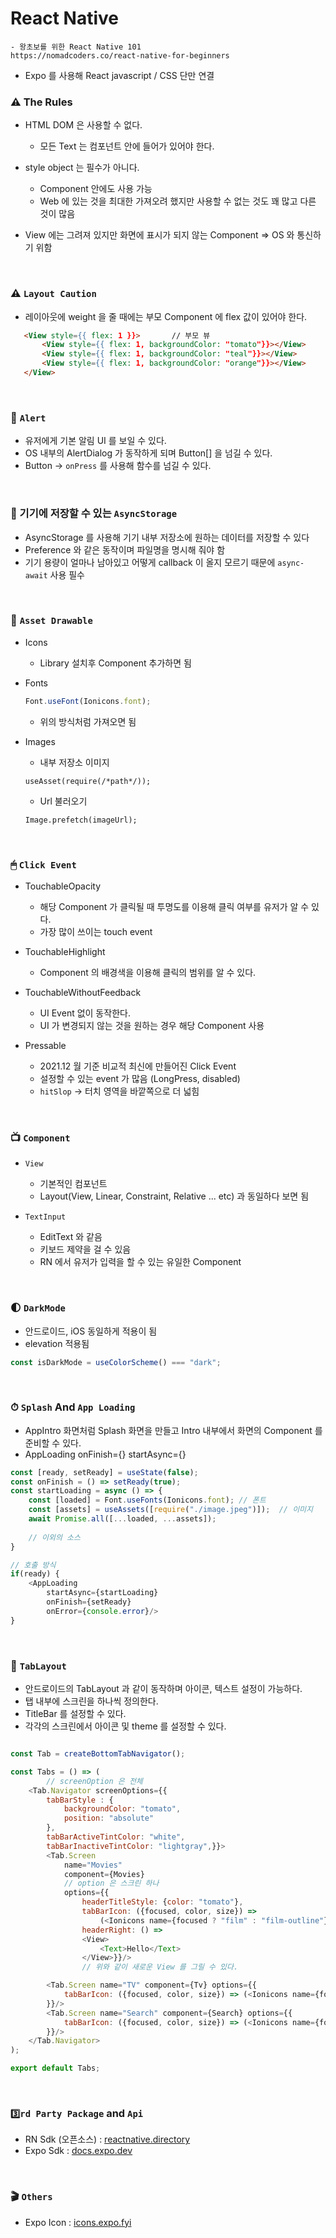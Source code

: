 # React Native

    - 왕초보를 위한 React Native 101
    https://nomadcoders.co/react-native-for-beginners

* Expo 를 사용해 React javascript / CSS 단만 연결


### ⚠️ The Rules
* HTML DOM 은 사용할 수 없다.
    - 모든 Text 는 <Text></Text> 컴포넌트 안에 들어가 있어야 한다.
    
* style object 는 필수가 아니다.
    - Component 안에도 사용 가능
    - Web 에 있는 것을 최대한 가져오려 했지만 사용할 수 없는 것도 꽤 많고 다른 것이 많음
  
* View 에는 그려져 있지만 화면에 표시가 되지 않는 Component => OS 와 통신하기 위함

<br />

### ⚠️ `Layout Caution`
* 레이아웃에 weight 을 줄 때에는 부모 Component 에 flex 값이 있어야 한다.

```html
   <View style={{ flex: 1 }}>       // 부모 뷰
       <View style={{ flex: 1, backgroundColor: "tomato"}}></View>
       <View style={{ flex: 1, backgroundColor: "teal"}}></View>
       <View style={{ flex: 1, backgroundColor: "orange"}}></View>
   </View>
```

<br />


### 🚨 `Alert`
* 유저에게 기본 알림 UI 를 보일 수 있다.
* OS 내부의 AlertDialog 가 동작하게 되며 Button[] 을 넘길 수 있다.
* Button -> `onPress` 를 사용해 함수를 넘길 수 있다.

<br />



### 💾 기기에 저장할 수 있는 `AsyncStorage`
* AsyncStorage 를 사용해 기기 내부 저장소에 원하는 데이터를 저장할 수 있다
* Preference 와 같은 동작이며 파일명을 명시해 줘야 함
* 기기 용량이 얼마나 남아있고 어떻게 callback 이 올지 모르기 때문에 `async-await` 사용 필수

<br />


### 🌠 `Asset Drawable`
* Icons
	- Library 설치후 Component 추가하면 됨
* Fonts
	```javascript
	Font.useFont(Ionicons.font);
	```
	- 위의 방식처럼 가져오면 됨

* Images
	- 내부 저장소 이미지
	```
	useAsset(require(/*path*/));
	```

	- Url 불러오기  	
	```
	Image.prefetch(imageUrl);
	```
	
<br />


### 🖱 `Click Event`
* TouchableOpacity
  * 해당 Component 가 클릭될 때 투명도를 이용해 클릭 여부를 유저가 알 수 있다.
  * 가장 많이 쓰이는 touch event
    

* TouchableHighlight
  * Component 의 배경색을 이용해 클릭의 범위를 알 수 있다.
  

* TouchableWithoutFeedback
  * UI Event 없이 동작한다.
  * UI 가 변경되지 않는 것을 원하는 경우 해당 Component 사용
  

* Pressable
  * 2021.12 월 기준 비교적 최신에 만들어진 Click Event
  * 설정할 수 있는 event 가 많음 (LongPress, disabled)
  * `hitSlop` -> 터치 영역을 바깥쪽으로 더 넓힘 

<br />  


### 📺 `Component`

  * `View`
      * 기본적인 컴포넌트
      * Layout(View, Linear, Constraint, Relative ... etc) 과 동일하다 보면 됨

  * `TextInput`
      * EditText 와 같음
      * 키보드 제약을 걸 수 있음
      * RN 에서 유저가 입력을 할 수 있는 유일한 Component
  

<br />

### 🌓 `DarkMode`
* 안드로이드, iOS 동일하게 적용이 됨
* elevation 적용됨

```javascript
const isDarkMode = useColorScheme() === "dark";

```

<br />


### ⏱ `Splash` And `App Loading`
* AppIntro 화면처럼 Splash 화면을 만들고 Intro 내부에서 화면의 Component 를 준비할 수 있다.
* AppLoading onFinish={} startAsync={}

```javascript
const [ready, setReady] = useState(false);
const onFinish = () => setReady(true);
const startLoading = async () => {
    const [loaded] = Font.useFonts(Ionicons.font); // 폰트
    const [assets] = useAssets([require("./image.jpeg")]);  // 이미지
    await Promise.all([...loaded, ...assets]);
	
	// 이외의 소스
}

// 호출 방식
if(ready) {
	<AppLoading
    	startAsync={startLoading}
    	onFinish={setReady}
        onError={console.error}/>
}
```

<br />

### 🧭 `TabLayout`
* 안드로이드의 TabLayout 과 같이 동작하며 아이콘, 텍스트 설정이 가능하다.
* 탭 내부에 스크린을 하나씩 정의한다.
* TitleBar 를 설정할 수 있다.
* 각각의 스크린에서 아이콘 및 theme 를 설정할 수 있다.

```javascript

const Tab = createBottomTabNavigator();

const Tabs = () => (
		// screenOption 은 전체 
    <Tab.Navigator screenOptions={{	
        tabBarStyle : { 
			backgroundColor: "tomato", 
			position: "absolute"
		},
        tabBarActiveTintColor: "white",
        tabBarInactiveTintColor: "lightgray",}}>
        <Tab.Screen 
			name="Movies" 
			component={Movies} 
			// option 은 스크린 하나 
			options={{
				headerTitleStyle: {color: "tomato"},
                tabBarIcon: ({focused, color, size}) => 
                    (<Ionicons name={focused ? "film" : "film-outline"} size={size} color={color}/>),
				headerRight: () => 
				<View>
					<Text>Hello</Text>
				</View>}}/>
				// 위와 같이 새로운 View 를 그릴 수 있다.

        <Tab.Screen name="TV" component={Tv} options={{
            tabBarIcon: ({focused, color, size}) => (<Ionicons name={focused ? "ios-tv" : "ios-tv-outline"} size={size} color={color}/>)
        }}/>
        <Tab.Screen name="Search" component={Search} options={{
            tabBarIcon: ({focused, color, size}) => (<Ionicons name={focused ? "search" : "search-outline"} size={size} color={color}/>)
        }}/>
    </Tab.Navigator>
);

export default Tabs;

```

<br />


### `3️⃣rd Party Package` and `Api`
  * RN Sdk (오픈소스) : <a href="https://reactnative.directory">reactnative.directory</a>
  * Expo Sdk : <a href="https://docs.expo.dev/versions/latest/"> docs.expo.dev</a>
  
<br />

### 🎬 `Others`
  * Expo Icon : <a href="https://icons.expo.fyi/">icons.expo.fyi</a>
  
  
<br/>
